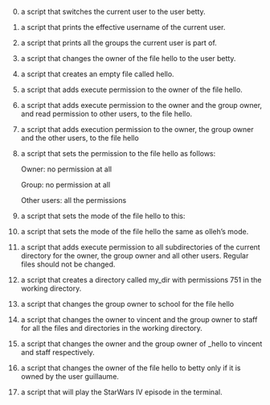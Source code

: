 0)  a script that switches the current user to the user betty.

1)  a script that prints the effective username of the current user.

2)  a script that prints all the groups the current user is part of.

3)  a script that changes the owner of the file hello to the user betty.

4)  a script that creates an empty file called hello.

5)  a script that adds execute permission to the owner of the file hello.

6)  a script that adds execute permission to the owner and the group owner, and read permission to other users, to the file hello.

7)  a script that adds execution permission to the owner, the group owner and the other users, to the file hello

8)  a script that sets the permission to the file hello as follows:

	Owner: no permission at all

	Group: no permission at all

	Other users: all the permissions

9)  a script that sets the mode of the file hello to this:

10) a script that sets the mode of the file hello the same as olleh’s mode.

11) a script that adds execute permission to all subdirectories of the current directory for the owner, the group owner and all other users. Regular files should not be changed.

12) a script that creates a directory called my_dir with permissions 751 in the working directory.

13) a script that changes the group owner to school for the file hello

14) a script that changes the owner to vincent and the group owner to staff for all the files and directories in the working directory.

15) a script that changes the owner and the group owner of _hello to vincent and staff respectively.

16) a script that changes the owner of the file hello to betty only if it is owned by the user guillaume.

17) a script that will play the StarWars IV episode in the terminal.
